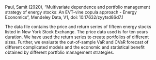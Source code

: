 Paul, Samit (2020), 
“Multivariate dependence and portfolio management strategy of energy stocks: An EVT-vine copula approach - Energy Economics”, 
Mendeley Data, V1, doi: 10.17632/zyytsd86d7.1

The data file contains the price and return series of fifteen energy stocks listed in New York Stock Exchange. The price data used is for ten years duration. We have used the return series to create portfolios of different sizes. Further, we evaluate the out-of-sample VaR and CVaR forecast of different complicated models and the economic and statistical benefit obtained by different portfolio management strategies.